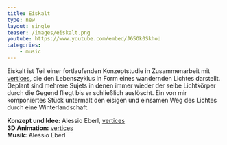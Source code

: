 ```yaml
---
title: Eiskalt
type: new
layout: single
teaser: /images/eiskalt.png
youtube: https://www.youtube.com/embed/J65Ok0SkhoU
categories: 
    - music
---
```

Eiskalt ist Teil einer fortlaufenden Konzeptstudie in Zusammenarbeit mit [vertices](https://www.vertices.at), die den Lebenszyklus in Form eines wandernden Lichtes darstellt. Geplant sind mehrere Sujets in denen immer wieder der selbe Lichtkörper durch die Gegend fliegt bis er schließlich auslöscht. Ein von mir komponiertes Stück untermalt den eisigen und einsamen Weg des Lichtes durch eine Winterlandschaft. 

**Konzept und Idee:** Alessio Eberl, [vertices](https://www.vertices.at)  
**3D Animation:** [vertices](https://www.vertices.at)  
**Musik:** Alessio Eberl